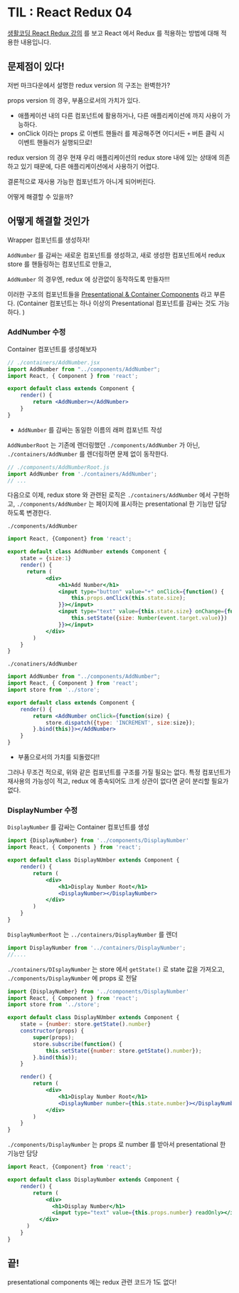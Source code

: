 # TIL : React Redux 04

[생활코딩 React Redux 강의](https://www.youtube.com/watch?v=fkNdsUVBksw&list=PLuHgQVnccGMDuVdsGtH1_452MtRxALb_7) 를 보고 React 에서 Redux 를 적용하는 방법에 대해 적용한 내용입니다. 

## 문제점이 있다! 

저번 마크다운에서 설명한 redux version 의 구조는 완벽한가?

props version 의 경우, 부품으로서의 가치가 있다. 

- 애플케이션 내의 다른 컴포넌트에 활용하거나, 다른 애플리케이션에 까지 사용이 가능하다. 
- onClick 이라는 props 로 이벤트 핸들러 를 제공해주면 어디서든 `+` 버튼 클릭 시 이벤트 핸들러가 실행되므로!

redux version 의 경우 현재 우리 애플리케이션의 redux store 내에 있는 상태에 의존하고 있기 때문에, 다른 애플리케이션에서 사용하기 어렵다. 

결론적으로 재사용 가능한 컴포넌트가 아니게 되어버린다. 

어떻게 해결할 수 있을까?

## 어떻게 해결할 것인가 

Wrapper 컴포넌트를 생성하자!

`AddNumber` 를 감싸는 새로운 컴포넌트를 생성하고, 새로 생성한 컴포넌트에서 redux store 를 핸들링하는 컴포넌트로 만들고, 

`AddNumber` 의 경우엔, redux 에 상관없이 동작하도록 만들자!!!

이러한 구조의 컴포넌트들을 [Presentational & Container Components](https://medium.com/@dan_abramov/smart-and-dumb-components-7ca2f9a7c7d0) 라고 부른다. (Container 컴포넌트는 하나 이상의 Presentational 컴포넌트를 감싸는 것도 가능하다. )

### AddNumber 수정

Container 컴포넌트를 생성해보자 

```jsx
// ./containers/AddNumber.jsx
import AddNumber from "../components/AddNumber";
import React, { Component } from 'react';

export default class extends Component {
    render() {
        return <AddNumber></AddNumber>
    }
}
```

- `AddNumber` 를 감싸는 동일한 이름의 래퍼 컴포넌트 작성

`AddNumberRoot` 는 기존에 렌더링했던 `./components/AddNumber` 가 아닌,  `./containers/AddNumber` 를 렌더링하면 문제 없이 동작한다. 

```js
// ./components/AddNumberRoot.js
import AddNumber from './containers/AddNumber';
// ...
```

다음으로 이제, redux store 와 관련된 로직은 `./containers/AddNumber` 에서 구현하고, `./components/AddNumber` 는 페이지에 표시하는 presentational 한 기능만 담당하도록 변경한다. 

`./components/AddNumber`

```jsx
import React, {Component} from 'react';

export default class AddNumber extends Component {
    state = {size:1}
    render() {
      return (
            <div>
                <h1>Add Number</h1>
                <input type="button" value="+" onClick={function() {
                    this.props.onClick(this.state.size);
                }}></input>
                <input type="text" value={this.state.size} onChange={function(event) {
                    this.setState({size: Number(event.target.value)})
                }}></input>
            </div>
        )
    }
}
```

`./conatiners/AddNumber`

```jsx
import AddNumber from "../components/AddNumber";
import React, { Component } from 'react';
import store from '../store';

export default class extends Component {
    render() {
        return <AddNumber onClick={function(size) {
            store.dispatch({type: 'INCREMENT', size:size});  
        }.bind(this)}></AddNumber>
    }
}
```

- 부품으로서의 가치를 되돌렸다!!

그러나 무조건 적으로, 위와 같은 컴포넌트를 구조를 가질 필요는 없다. 특정 컴포넌트가 재사용의 가능성이 적고, redux 에 종속되어도 크게 상관이 없다면 굳이 분리할 필요가 없다. 

### DisplayNumber 수정

`DisplayNumber` 를 감싸는 Container 컴포넌트를 생성

```jsx
import {DisplayNumber} from '../components/DisplayNumber'
import React, { Components } from 'react';

export default class DisplayNUmber extends Component {
    render() {
        return (
            <div>
                <h1>Display Number Root</h1>
                <DisplayNumber></DisplayNumber>
            </div>
        )
    }
}
```

`DisplayNumberRoot` 는 `../containers/DisplayNumber` 를 렌더

```jsx
import DisplayNumber from '../containers/DisplayNumber';
//....
```

`./containers/DIsplayNumber` 는 store 에서 `getState()` 로 state 값을 가져오고, `./components/DisplayNumber` 에 props 로 전달

```jsx
import {DisplayNumber} from '../components/DisplayNumber'
import React, { Component } from 'react';
import store from '../store';

export default class DisplayNUmber extends Component {
    state = {number: store.getState().number}
    constructor(props) {
        super(props);
        store.subscribe(function() {
            this.setState({number: store.getState().number});
        }.bind(this));
    }

    render() {
        return (
            <div>
                <h1>Display Number Root</h1>
                <DisplayNumber number={this.state.number}></DisplayNumber>
            </div>
        )
    }
}
```

`./components/DisplayNumber` 는 props 로 number 를 받아서 presentational 한 기능만 담당

```jsx
import React, {Component} from 'react';

export default class DisplayNumber extends Component {
    render() {
        return (
            <div>
              <h1>Display Number</h1>
              <input type="text" value={this.props.number} readOnly></input>
          </div>
      )
    }
}
```

## 끝!

presentational components 에는 redux 관련 코드가 1도 없다!
